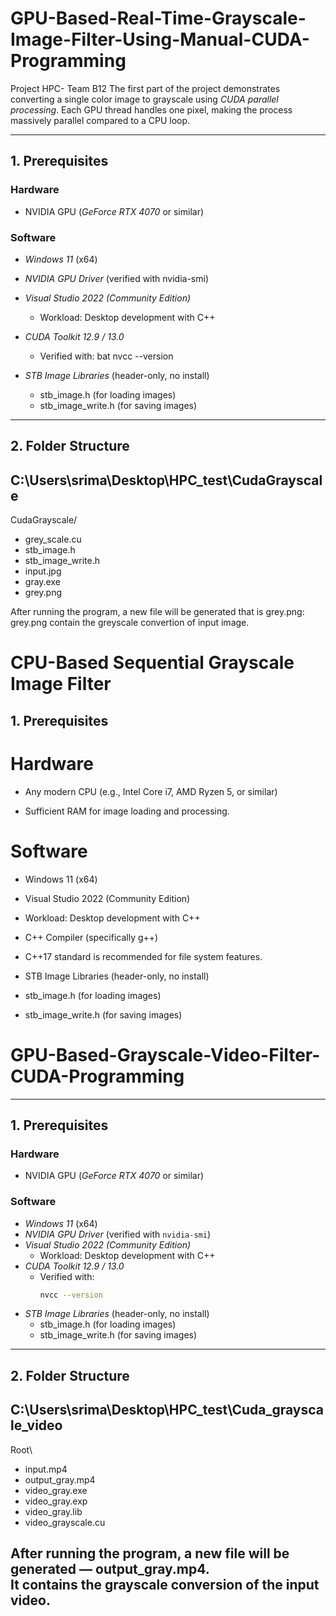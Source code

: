 # GPU-Based-Real-Time-Grayscale-Image-Filter-Using-Manual-CUDA-Programming

Project HPC- Team B12
The first part of the project demonstrates converting a single color image to grayscale using *CUDA parallel processing*. Each GPU thread handles one pixel, making the process massively parallel compared to a CPU loop.

---

## 1. Prerequisites

### Hardware
- NVIDIA GPU (*GeForce RTX 4070* or similar)

### Software
- *Windows 11* (x64)
- *NVIDIA GPU Driver* (verified with nvidia-smi)
- *Visual Studio 2022 (Community Edition)*
  - Workload: Desktop development with C++
- *CUDA Toolkit 12.9 / 13.0*
  - Verified with:
    bat
    nvcc --version
    
- *STB Image Libraries* (header-only, no install)
  - stb_image.h (for loading images)
  - stb_image_write.h (for saving images)

---

## 2. Folder Structure
C:\Users\srima\Desktop\HPC_test\CudaGrayscale
-
CudaGrayscale/
  - grey_scale.cu          
  - stb_image.h            
  - stb_image_write.h      
  - input.jpg              
  - gray.exe              
  - grey.png            

After running the program, a new file will be generated that is grey.png:
grey.png contain the greyscale convertion of input image.

# CPU-Based Sequential Grayscale Image Filter

## 1. Prerequisites

# Hardware
* Any modern CPU (e.g., Intel Core i7, AMD Ryzen 5, or similar)

* Sufficient RAM for image loading and processing.

# Software
* Windows 11 (x64)

* Visual Studio 2022 (Community Edition)

* Workload: Desktop development with C++

* C++ Compiler (specifically g++)

* C++17 standard is recommended for file system features.

* STB Image Libraries (header-only, no install)

* stb_image.h (for loading images)

* stb_image_write.h (for saving images)


# GPU-Based-Grayscale-Video-Filter-CUDA-Programming
---

## 1. Prerequisites

### Hardware
- NVIDIA GPU (*GeForce RTX 4070* or similar)

### Software
- *Windows 11* (x64)
- *NVIDIA GPU Driver* (verified with `nvidia-smi`)
- *Visual Studio 2022 (Community Edition)*
  - Workload: Desktop development with C++
- *CUDA Toolkit 12.9 / 13.0*
  - Verified with:
    ```bash
    nvcc --version
    ```
- *STB Image Libraries* (header-only, no install)
  - stb_image.h (for loading images)
  - stb_image_write.h (for saving images)

---

## 2. Folder Structure
C:\Users\srima\Desktop\HPC_test\Cuda_grayscale_video
-
Root\
  - input.mp4
  - output_gray.mp4
  - video_gray.exe
  - video_gray.exp
  - video_gray.lib
  - video_grayscale.cu

After running the program, a new file will be generated — **output_gray.mp4**.  
It contains the grayscale conversion of the input video.
---
